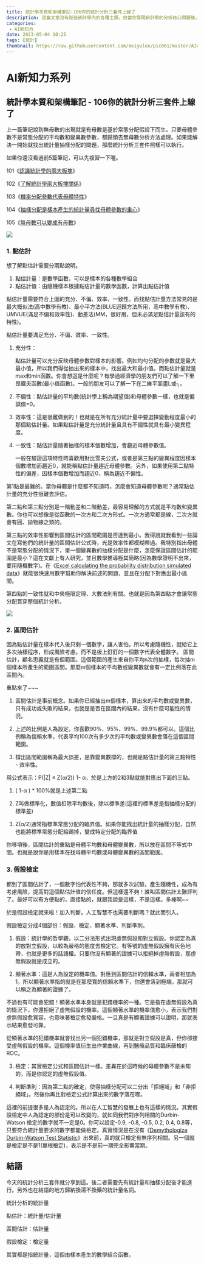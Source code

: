 ```yaml
---
title: 統計學本質和架構筆記-106你的統計分析三套件上線了
description: 這篇文章沒有貶低統計學內的各種主題，但當你發現統計學的分析核心問題後，就能知道為什麼有無母數分析。我想分享給你無母數可以變成有母數。這是有母數的世界🤣
categories:
 - AI新知力
date: 2023-05-04 10:25
tags: [統計]
thumbnail: https://raw.githubusercontent.com/meiyulee/pic001/master/AIecon/aistatistc012.JPG
---
```


# AI新知力系列

## 統計學本質和架構筆記 - 106你的統計分析三套件上線了

上一篇筆記說到無母數的出現就是有母數是基於常態分配假設下而生。只要母體參數不是常態分配的平均數和變異數參數，都歸類去無母數分析方法處理。如果能解決一開始就找出統計量抽樣分配的問題，那麼統計分析三套件照樣可以執行。

如果你還沒看過前5篇筆記，可以先複習一下喔。


101《[認識統計學的兩大板塊](https://meiyulee.github.io/leetalk/2023/04/29/aistat101)》

102《[了解統計學兩大板塊關係](https://meiyulee.github.io/leetalk/2023/04/30/aistat102)》

103《[機率分配參數代表母體特性](https://meiyulee.github.io/leetalk/2023/05/01/aistat103)》

104《[抽樣分配是樣本產生的統計量尋找母體參數的重心](https://meiyulee.github.io/leetalk/2023/05/02/aistat104)》

105《[無母數可以變成有母數](https://meiyulee.github.io/leetalk/2023/05/03/aistat105)》

![](https://raw.githubusercontent.com/meiyulee/pic001/master/AIecon/aistatistc012.JPG)

### 1. 點估計

想了解點估計需要分兩點說明。


1. 點估計量：是數學函數，可以是樣本的各種數學組合
2. 點估計值：由隨機樣本根據點估計量的數學函數，計算出點估計值


點估計量需要符合上圖的充分、不偏、效率、一致性。而找點估計量方法常見的是最大概似法(高中數學有教)、最小平方法(BLUE迴歸方法所用，高中數學有教)、UMVUE(滿足不偏和效率性)、動差法(MM，很好用，但未必滿足點估計量該有的特性)。

點估計量要滿足充分、不偏、效率、一致性。


1. 充分性：

   點估計量可以充分反映母體參數對樣本的影響。例如均勻分配的參數就是最大最小值，所以我們得從抽出來的樣本中，找出最大和最小值。而點估計量就是max和min函數。你會想這是什麼呢？有學過經濟學的朋友們可以了解一下里昂鐵夫函數(最小值函數)。一般的朋友可以了解一下在二維平面畫L或┐。


2. 不偏性：點估計量的平均數(統計學上稱為期望值)和母體參數一樣，也就是偏誤值=0。


3. 效率性：這是很難做到的！也就是在所有充分統計量中要選擇變動程度最小的那個點估計量。如果點估計量是充分統計量且具有不偏性就具有最小變異程度。


4. 一致性：點估計量隨著抽樣的樣本個數增加，會趨近母體參數值。

   一般在驗證這項特性時喜歡用財比雪夫公式，或者是第三點的變異程度因樣本個數增加而趨近0，就能稱點估計量趨近母體參數。另外，如果使用第二點特性的偏差，因樣本個數增加而趨近0，稱為趨近不偏性。


第1點是最難的。當你母體是什麼都不知道時，怎麼會知道母體參數呢？通常點估計量的充分性很難去評估。


第二點和第三點分別是一階動差和二階動差，最容易理解的方式就是平均數和變異數。你也可以想像是從函數的一次方和二次方形式。一次方通常都是線，二次方就會有圓、拋物線之類的。


第三點的效率性影響到區間估計的區間範圍是否達到最小。我得說就我看到一些論文在寫他們的統計量的區間估計公式時，光是效率性都模糊帶過。我特別指出母體不是常態分配的情況下，單一個變異數的抽樣分配是什麼，怎麼保證區間估計的範圍是最小？這在文獻上有人研究，並且數學推導極其簡略(因為數學證明不出來，要用隨機數字)。在《[Excel calculating the probability distribution simulated data](https://www.amazon.com/dp/B09PFFN622/?language=en_US&currency=USD)》就能很快速用數字幫助你解決前述的問題，並且在分配下對應出最小區間。


第四點的一致性就和中央極限定理、大數法則有關。也就是因為第四點才會讓常態分配貫穿整個統計分析。

![](https://raw.githubusercontent.com/meiyulee/pic001/master/AIecon/potato_41cce65f-7926-4fe9-86f2-00d49d584805_037839dd71b220612a6abb5d38cf037c8ffaee51.png)

### 2. 區間估計

因為點估計量在樣本代入後只剩一個數字，讓人害怕，所以考慮隨機性，就給它上多次抽樣程序，形成風險考慮。而不是板上釘釘的一個數字代表全體數字。
區間估計，顧名思義就是有個範圍。這個範圍的產生來自你平均n次的抽樣，每次抽m個樣本所產生的範圍區間。那麼m個樣本的平均數或變異數就會有一定比例落在此區間內。

重點來了~~~

1. 區間估計是事前概念。如果你已經抽出m個樣本，算出來的平均數或變異數，只有成功或失敗的結果，也就是是否在區間內的結果，沒有什麼可能性的情況。

2. 上述的比例是人為設定。你喜歡90%、95%、99%、99.9%都可以。這個比例稱為信賴水準，代表平均100次有多少次的平均數或變異數會落在這個區間範圍。

3. 撐出區間範圍稱為最大誤差，是靠變異數撐的，也就是點估計量的第三點特性 - 效率性。

用公式表示：P(|Z| ≤ Z(α/2)) 1- α，於是上方的2和3點就能對應出下面的三點。

1. ( 1-α ) * 100%就是上述第二點

2. Z叫做標準化，數值扣除平均數後，除以標準差(這裡的標準差是指抽樣分配的標準差)

3. Z(α/2)通常指標準常態分配的臨界值。如果你能找出統計量的抽樣分配，自然也能將標準常態分配給踢掉，變成特定分配的臨界值

你移項後，區間估計的重點是母體平均數和母體變異數，所以放在區間不等式中間。也就是說你是用樣本在找母體平均數或母體變異數的區間範圍。

### 3. 假設檢定

都到了區間估計了，一個數字怕代表性不夠，那就多次試驗，產生隨機性，成為有考慮風險，提高對這個點估計值的信任度。但這樣還不夠！誰叫區間估計太難評判了。最好可以有方便點的，直接點的，就跟我說是這樣，不是這樣。多棒啊~~

於是假設檢定就來啦！加入判斷。人工智慧不也需要判斷嗎？就此而引入。

假設檢定分成4個部份：假設、檢定、顯著水準、判斷準則。

1. 假設：統計學的哲學觀，以二分法形式出現虛無假設和對立假設。你認定為真的放對立假設，以較為嚴格的態度去檢定它。有等號的虛無假設擁有灰色地帶，也就是更多的話語權。只要你沒有顯著的證據可以拒絕掉虛無假設，那虛無假設就是成立的。

2. 顯著水準：這是人為設定的機率值。對應到區間估計的信賴水準，兩者相加為1。所以顯著水準指的就是在那麼寬的信賴水準下，你還會落到極端，那就可以稱之為顯著的證據了。

不過也有可能會犯錯！顯著水準本身就是犯錯機率的一種。它是指在虛無假設為真的情況下，你還拒絕了虛無假設的機率。這個顯著水準的機率值愈小，表示我們對虛無假設愈寬容，也意味著檢定愈發嚴格。一旦真是有顯著證據可以證明，那就表示結果愈發可靠。

從顯著水準的犯錯機率就會找出另一個犯錯機率，那就是對立假設是真，但你卻接受虛無假設的機率。這個機率值衍生出作業曲線，再到醫療品質和臨床篩檢的ROC。

3. 檢定：其實檢定公式和區間估計一樣。差異在於這時候的母體參數不是未知的，而是你認定的虛無假設值。

4. 判斷準則：因為第二點的確定，使得抽樣分配可以二分出「拒絕域」和「非拒絕域」。然後你再比對檢定公式計算出來的數字落在哪。

這裡的前提很多是人為認定的。所以在人工智慧的發展上也有這樣的情況。其實假設檢定中人為認定的部份是可以改變的，就如同我們對序列相關的Durbin-Watson 檢定的數字就不一定是0。你可以設定-0.9, -0.8, -0.5, 0.2, 0.4, 0.8等，只要符合統計量要求的數字都能做檢定。真實情況是在沒有《[Demythologize Durbin-Watson Test Statistic](https://www.amazon.com/dp/B09QT7YF1S/)》出來前，真的就只檢定有無序列相關。另一個就是檢定是不是1(單根檢定)，表示是不是前一期完全影響當期。

## 結語

今天的統計分析三套件就分享到這。後二者需要先有統計量和抽樣分配後才能進行。另外也在結語的地方歸納換湯不換藥的統計量名詞。


統計分析的統計量

點估計：統計量/估計量

區間估計：估計量

假設檢定：檢定量


其實都是指統計量，這個由樣本產生的數學組合函數。

